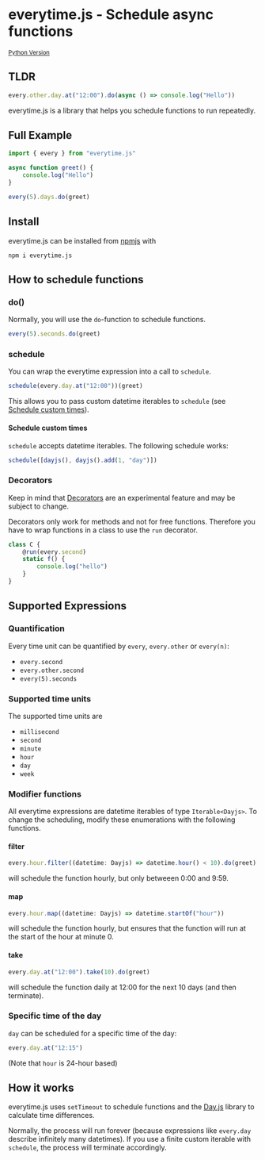 # everytime.js - Schedule async functions

<sub>[Python Version](https://github.com/meipp/everytime)</sub>

## TLDR
```typescript
every.other.day.at("12:00").do(async () => console.log("Hello"))
```

everytime.js is a library that helps you schedule functions to run repeatedly.

## Full Example
```typescript
import { every } from "everytime.js"

async function greet() {
    console.log("Hello")
}

every(5).days.do(greet)
```

## Install
everytime.js can be installed from [npmjs](https://www.npmjs.com/package/everytime.js) with
```
npm i everytime.js
```

## How to schedule functions

### do()
Normally, you will use the `do`-function to schedule functions.
```typescript
every(5).seconds.do(greet)
```

### schedule
You can wrap the everytime expression into a call to `schedule`.
```typescript
schedule(every.day.at("12:00"))(greet)
```
This allows you to pass custom datetime iterables to `schedule` (see [Schedule custom times](#schedule-custom-times)).

<a id="schedule-custom-times"/>

#### Schedule custom times
`schedule` accepts datetime iterables. The following schedule works:
```typescript
schedule([dayjs(), dayjs().add(1, "day")])
```

### Decorators
Keep in mind that [Decorators](https://www.typescriptlang.org/docs/handbook/decorators.html) are an experimental feature and may be subject to change.

Decorators only work for methods and not for free functions. Therefore you have to wrap functions in a class to use the `run` decorator.

```typescript
class C {
    @run(every.second)
    static f() {
        console.log("hello")
    }
}
```

## Supported Expressions

### Quantification
Every time unit can be quantified by `every`, `every.other` or `every(n)`:
- `every.second`
- `every.other.second`
- `every(5).seconds`

### Supported time units
The supported time units are
- `millisecond`
- `second`
- `minute`
- `hour`
- `day`
- `week`

### Modifier functions
All everytime expressions are datetime iterables of type `Iterable<Dayjs>`.
To change the scheduling, modify these enumerations with the following functions.

#### filter
```typescript
every.hour.filter((datetime: Dayjs) => datetime.hour() < 10).do(greet)
```
will schedule the function hourly, but only betweeen 0:00 and 9:59.

#### map
```typescript
every.hour.map((datetime: Dayjs) => datetime.startOf("hour"))
```
will schedule the function hourly, but ensures that the function will run at the start of the hour at minute 0.

#### take
```typescript
every.day.at("12:00").take(10).do(greet)
```
will schedule the function daily at 12:00 for the next 10 days (and then terminate).

### Specific time of the day
`day` can be scheduled for a specific time of the day:
```typescript
every.day.at("12:15")
```
(Note that `hour` is 24-hour based)

## How it works
everytime.js uses `setTimeout` to schedule functions and the [Day.js](https://github.com/iamkun/dayjs/) library to calculate time differences.

Normally, the process will run forever (because expressions like `every.day` describe infinitely many datetimes). If you use a finite custom iterable with `schedule`, the process will terminate accordingly.
